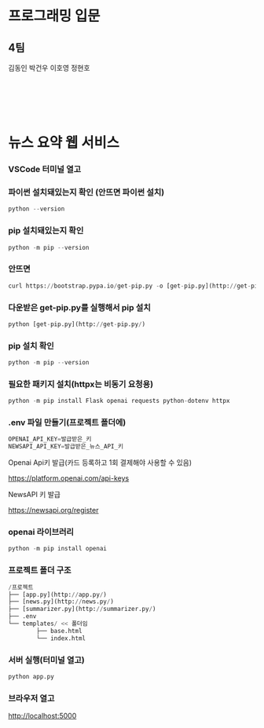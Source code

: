 # 프로그래밍 입문

## 4팀

김동인 박건우 이호영 정현호

<br><br><br><br>

# 뉴스 요약 웹 서비스

### VSCode 터미널 열고

### 파이썬 설치돼있는지 확인 (안뜨면 파이썬 설치)

```python
python --version
```

### pip 설치돼있는지 확인

```python
python -m pip --version
```

### 안뜨면

```python
curl https://bootstrap.pypa.io/get-pip.py -o [get-pip.py](http://get-pip.py/)
```

### 다운받은 get-pip.py를 실행해서 pip 설치

```python
python [get-pip.py](http://get-pip.py/)
```

### pip 설치 확인

```python
python -m pip --version
```

### 필요한 패키지 설치(httpx는 비동기 요청용)

```python
python -m pip install Flask openai requests python-dotenv httpx
```

### .env 파일 만들기(프로젝트 폴더에)

```python
OPENAI_API_KEY=발급받은_키
NEWSAPI_API_KEY=발급받은_뉴스_API_키
```

Openai Api키 발급(카드 등록하고 1회 결제해야 사용할 수 있음)

https://platform.openai.com/api-keys

NewsAPI 키 발급

https://newsapi.org/register

### openai 라이브러리

```python
python -m pip install openai
```

### 프로젝트 폴더 구조

```python
/프로젝트
├── [app.py](http://app.py/)
├── [news.py](http://news.py/)
├── [summarizer.py](http://summarizer.py/)
├── .env
└── templates/ << 폴더임
		├── base.html
		└── index.html
```

### 서버 실행(터미널 열고)

```python
python app.py
```

### 브라우저 열고

[http://localhost:5000](http://localhost:5000/)
